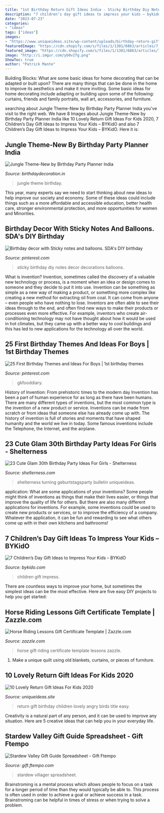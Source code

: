 ```yaml
---
title: "1st Birthday Return Gift Ideas India - Sticky Birthday Diy Notes Decor Decorations Balloons"
description: "7 children’s day gift ideas to impress your kids – bykido"
date: "2023-07-23"
categories:
- "ideas"
tags: ["ideas"]
images:
- "https://www.uniqueideas.site/wp-content/uploads/birthday-return-gift-ideas-for-children-home-design-ideas.jpg"
featuredImage: "https://cdn.shopify.com/s/files/1/1301/6863/articles/7_Children_s_Day_Gift_Ideas_to_Impress_Your_Kids_1200x1200.jpg?v=1600246047"
featured_image: "https://cdn.shopify.com/s/files/1/1301/6863/articles/7_Children_s_Day_Gift_Ideas_to_Impress_Your_Kids_1200x1200.jpg?v=1600246047"
image: "http://i.imgur.com/yb0vIfg.png"
ShowToc: true
author: "Patrick Mante"
---
```



Building Blocks: What are some basic ideas for home decorating that can be adapted or built upon?
There are many things that can be done in the home to improve its aesthetics and make it more inviting. Some basic ideas for home decorating include adapting or building upon some of the following: curtains, friends and family portraits, wall art, accessories, and furniture.

	

		
searching about Jungle Theme-New by Birthday Party Planner India you've visit to the right web. We have 8 Images about Jungle Theme-New by Birthday Party Planner India like 10 Lovely Return Gift Ideas For Kids 2020, 7 Children’s Day Gift Ideas to Impress Your Kids – BYKidO and also 7 Children’s Day Gift Ideas to Impress Your Kids – BYKidO. Here it is:
		
    
## Jungle Theme-New By Birthday Party Planner India

<img loading=lazy src="https://birthdaydecoration.in/wp-content/uploads/2019/04/13051665_1582087962104025_4097025258978516364_n.jpg" onerror="this.onerror=null;this.src='https://tse4.mm.bing.net/th?id=OIP.pQrvrn_NUhxQsdOU5LF-pQHaHa&amp;pid=15.1';" alt="Jungle Theme-New by Birthday Party Planner India">

_Source: birthdaydecoration.in_

>jungle theme birthday. 

	

This year, many experts say we need to start thinking about new ideas to help improve our society and economy. Some of these ideas could include things such as a more affordable and accessible education, better health care, stronger environmental protection, and more opportunities for women and Minorities.

    
## Birthday Decor With Sticky Notes And Balloons. SDA&#039;s DIY Birthday

<img loading=lazy src="https://i.pinimg.com/736x/64/bd/ba/64bdba86f6bdb8f6a505411ef078f67f.jpg" onerror="this.onerror=null;this.src='https://tse2.mm.bing.net/th?id=OIP.FfgXs0rR0SMfAWw5D1j60wHaHa&amp;pid=15.1';" alt="Birthday decor with Sticky notes and balloons. SDA&#039;s DIY birthday">

_Source: pinterest.com_

>sticky birthday diy notes decor decorations balloons. 

	

What is invention?
Invention, sometimes called the discovery of a valuable new technology or process, is a moment when an idea or design comes to someone and they decide to put it into use. Invention can be something as simple as a new way of making a product, or something more complex like creating a new method for extracting oil from coal. It can come from anyone – even people who have nothing to lose. Inventors are often able to see their ideas through to the end, and often find new ways to make their products or processes even more effective. For example, inventors who create air-conditioning technology may not have thought about how it would be used in hot climates, but they came up with a better way to cool buildings and this has led to new applications for the technology all over the world.

    
## 25 First Birthday Themes And Ideas For Boys | 1st Birthday Themes

<img loading=lazy src="https://i.pinimg.com/originals/75/7e/0e/757e0e9e4740f39565b4d66f13b246b2.jpg" onerror="this.onerror=null;this.src='https://tse3.mm.bing.net/th?id=OIP.wYVsMrp0X8cRSLI1tx6lLgHaLH&amp;pid=15.1';" alt="25 First Birthday Themes and Ideas For Boys | 1st birthday themes">

_Source: pinterest.com_

>gkfooddiary. 

	

History of Invention: From prehistoric times to the modern day
Invention has been a part of human experience for as long as there have been humans. There are many different types of inventions, but the most common type is the invention of a new product or service. Inventions can be made from scratch or from ideas that someone else has already come up with. The history of invention is full of stories and moments that have shaped humanity and the world we live in today. Some famous inventions include the Telephone, the Internet, and the airplane.

    
## 23 Cute Glam 30th Birthday Party Ideas For Girls - Shelterness

<img loading=lazy src="https://i.shelterness.com/2017/02/23-cute-glam-30th-birthday-party-ideas-for-girls-cover.jpg" onerror="this.onerror=null;this.src='https://tse1.mm.bing.net/th?id=OIP.0ORrGSbC_YD5dpB92AcdCAHaLG&amp;pid=15.1';" alt="23 Cute Glam 30th Birthday Party Ideas For Girls - Shelterness">

_Source: shelterness.com_

>shelterness turning geburtstagsparty bulletin uniqueideas. 

	

application: What are some applications of your inventions?
Some people might think of inventions as things that make their lives easier, or things that improve the quality of life for others. But there are also many different applications for inventions. For example, some inventions could be used to create new products or services, or to improve the efficiency of a company. Whatever the application, it can be fun and rewarding to see what others come up with in their own kitchens and bathrooms!

    
## 7 Children’s Day Gift Ideas To Impress Your Kids – BYKidO

<img loading=lazy src="https://cdn.shopify.com/s/files/1/1301/6863/articles/7_Children_s_Day_Gift_Ideas_to_Impress_Your_Kids_1200x1200.jpg?v=1600246047" onerror="this.onerror=null;this.src='https://tse3.mm.bing.net/th?id=OIP.cD-5_PDfvotobTdQdPgQZQHaD4&amp;pid=15.1';" alt="7 Children’s Day Gift Ideas to Impress Your Kids – BYKidO">

_Source: bykido.com_

>children gift impress. 

	

There are countless ways to improve your home, but sometimes the simplest ideas can be the most effective. Here are five easy DIY projects to help you get started: 

    
## Horse Riding Lessons Gift Certificate Template | Zazzle.com

<img loading=lazy src="https://rlv.zcache.com/horse_riding_lessons_gift_certificate_template-r1f4721b61b914019bae53d1dfe0d0f3c_em407_630.jpg?view_padding=[285%2C0%2C285%2C0]" onerror="this.onerror=null;this.src='https://tse4.mm.bing.net/th?id=OIP.f55NkUk__GHyqC1XakFlQQHaD4&amp;pid=15.1';" alt="Horse Riding Lessons Gift Certificate Template | Zazzle.com">

_Source: zazzle.com_

>horse gift riding certificate template lessons zazzle. 

	

1. Make a unique quilt using old blankets, curtains, or pieces of furniture.

    
## 10 Lovely Return Gift Ideas For Kids 2020

<img loading=lazy src="https://www.uniqueideas.site/wp-content/uploads/birthday-return-gift-ideas-for-children-home-design-ideas.jpg" onerror="this.onerror=null;this.src='https://tse2.mm.bing.net/th?id=OIP.FRJt9plATS0wj_E144VwVQHaFj&amp;pid=15.1';" alt="10 Lovely Return Gift Ideas For Kids 2020">

_Source: uniqueideas.site_

>return gift birthday children lovely angry birds title easy. 

	

Creativity is a natural part of any person, and it can be used to improve any situation. Here are 5 creative ideas that can help you in your everyday life.

    
## Stardew Valley Gift Guide Spreadsheet - Gift Ftempo

<img loading=lazy src="http://i.imgur.com/yb0vIfg.png" onerror="this.onerror=null;this.src='https://tse2.mm.bing.net/th?id=OIP.t6zPrl7bkHaKjdz9ucaUdAHaEK&amp;pid=15.1';" alt="Stardew Valley Gift Guide Spreadsheet - Gift Ftempo">

_Source: gift.ftempo.com_

>stardew villager spreadsheet. 

	

Brainstroming is a mental process which allows people to focus on a task for a longer period of time than they would typically be able to. This process is often used in order to achieve a goal or achieve success in a task. Brainstroming can be helpful in times of stress or when trying to solve a problem.

